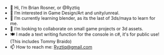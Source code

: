 - 👋 Hi, I’m Brian Rosner, or @Ryztiq
- 👀 I’m interested in Game Design/Art and unity/unreal.
- 🌱 I’m currently learning blender, as its the last of 3ds/maya to learn for me.
- 💞️ I’m looking to collaborate on small game projects or 3d assets.
- 🍽️ I made a text writing function for the console in c#, it's for public use! (This includes Tommy Braido)
- 📫 How to reach me: Ryztiq@gmail.com

<!---
Ryztiq/Ryztiq is a ✨ special ✨ repository because its `README.md` (this file) appears on your GitHub profile.
You can click the Preview link to take a look at your changes.
--->
